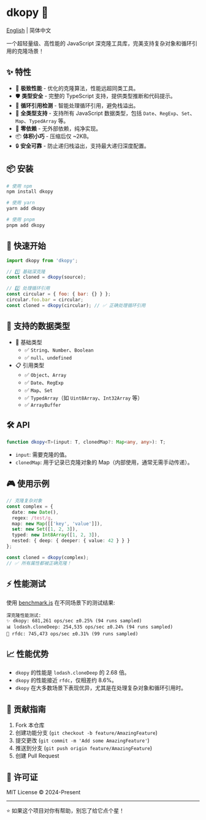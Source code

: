 # dkopy 🚀

[English](./docs/README_en.md) | 简体中文

一个超轻量级、高性能的 JavaScript 深克隆工具库，完美支持复杂对象和循环引用的克隆场景！

## ✨ 特性

- 🚀 **极致性能** - 优化的克隆算法，性能远超同类工具。
- 🛡️ **类型安全** - 完整的 TypeScript 支持，提供类型推断和代码提示。
- 🔄 **循环引用检测** - 智能处理循环引用，避免栈溢出。
- 🎨 **全类型支持** - 支持所有 JavaScript 数据类型，包括 `Date`、`RegExp`、`Set`、`Map`、`TypedArray` 等。
- 🧰 **零依赖** - 无外部依赖，纯净实现。
- 📦 **体积小巧** - 压缩后仅 ~2KB。
- 🔒 **安全可靠** - 防止递归栈溢出，支持最大递归深度配置。

## 📦 安装

```bash
# 使用 npm
npm install dkopy

# 使用 yarn
yarn add dkopy

# 使用 pnpm
pnpm add dkopy
```

## 🚀 快速开始

```js
import dkopy from 'dkopy';

// 1️⃣ 基础深克隆
const cloned = dkopy(source);

// 2️⃣ 处理循环引用
const circular = { foo: { bar: {} } };
circular.foo.bar = circular;
const cloned = dkopy(circular); // ✅ 正确处理循环引用
```

## 🎯 支持的数据类型

- 💫 基础类型
  - ✅ `String`、`Number`、`Boolean`
  - ✅ `null`、`undefined`
- 📋 引用类型
  - ✅ `Object`、`Array`
  - ✅ `Date`、`RegExp`
  - ✅ `Map`、`Set`
  - ✅ `TypedArray`（如 `Uint8Array`、`Int32Array` 等）
  - ✅ `ArrayBuffer`

## 🛠️ API

```ts
function dkopy<T>(input: T, clonedMap?: Map<any, any>): T;
```

* `input`: 需要克隆的值。
* `clonedMap`: 用于记录已克隆对象的 Map（内部使用，通常无需手动传递）。

## 🎮 使用示例

```ts
// 克隆复杂对象
const complex = {
  date: new Date(),
  regex: /test/g,
  map: new Map([['key', 'value']]),
  set: new Set([1, 2, 3]),
  typed: new Int8Array([1, 2, 3]),
  nested: { deep: { deeper: { value: 42 } } }
};

const cloned = dkopy(complex);
// ✅ 所有属性都被正确克隆！
```

## ⚡️ 性能测试

使用 [benchmark.js](https://benchmarkjs.com/) 在不同场景下的测试结果:

```
深克隆性能测试:
✨ dkopy: 681,261 ops/sec ±0.25% (94 runs sampled)
📊 lodash.cloneDeep: 254,535 ops/sec ±0.24% (94 runs sampled)
🚀 rfdc: 745,473 ops/sec ±0.31% (99 runs sampled)
```

## 📈 性能优势

* `dkopy` 的性能是 `lodash.cloneDeep` 的 2.68 倍。
* `dkopy` 的性能接近 `rfdc`，仅相差约 8.6%。
* `dkopy` 在大多数场景下表现优异，尤其是在处理复杂对象和循环引用时。

## 🤝 贡献指南

1. Fork 本仓库
2. 创建功能分支 (`git checkout -b feature/AmazingFeature`)
3. 提交更改 (`git commit -m 'Add some AmazingFeature'`)
4. 推送到分支 (`git push origin feature/AmazingFeature`)
5. 创建 Pull Request

## 📄 许可证

MIT License © 2024-Present

---
⭐️ 如果这个项目对你有帮助，别忘了给它点个星！
